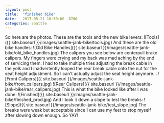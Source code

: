 ```yaml
---
layout: post
title:  "finished bike"
date:   2017-05-21 18:30:00 -0700
categories: seattle
---
```


So here are the photos. These are the tools and the new bike levers:
![Tools]({{ site.baseurl }}/images/seattle-jank-bike/tools.jpg)
And these are the old bike handles:
![Old Bike Handles]({{ site.baseurl }}/images/seattle-jank-bike/old_bike_handles.jpg)
The calipers you see below are centerpull brake calipers. 
My fingers were crying and my back was mad aching by the end
of servicing them. I had to take multiple tries adjusting the break cable
in the yolk and I inadvertently looped the rear break cable onto the nut for the 
seat height adjustment. So I can't actually adjust the seat height anymore...
![Front Calipers]({{ site.baseurl }}/images/seattle-jank-bike/front_calipers.jpg)
![Rear Calipers]({{ site.baseurl }}/images/seattle-jank-bike/rear_calipers.jpg)
This is what the bike looked like after I was done:
![Finished]({{ site.baseurl }}/images/seattle-jank-bike/finished_prod.jpg)
And I took it down a slope to test the breaks:
![Slope]({{ site.baseurl }}/images/seattle-jank-bike/test_slope.jpg)
The breaks were weak but acceptable since I can use my feet to stop
myself after slowing down enough. So YAY! 
